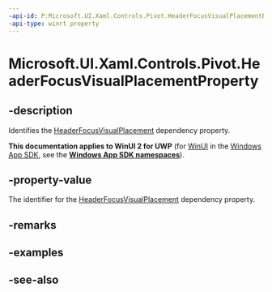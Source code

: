 ```yaml
---
-api-id: P:Microsoft.UI.Xaml.Controls.Pivot.HeaderFocusVisualPlacementProperty
-api-type: winrt property
---
```


<!-- Property syntax
public Windows.UI.Xaml.DependencyProperty HeaderFocusVisualPlacementProperty { get; }
-->

# Microsoft.UI.Xaml.Controls.Pivot.HeaderFocusVisualPlacementProperty

## -description
Identifies the [HeaderFocusVisualPlacement](pivot_headerfocusvisualplacement.md) dependency property.

**This documentation applies to WinUI 2 for UWP** (for [WinUI](/windows/apps/winui/winui3/) in the [Windows App SDK](/windows/apps/windows-app-sdk/), see the **[Windows App SDK namespaces](/windows/windows-app-sdk/api/winrt/)**).

## -property-value
The identifier for the [HeaderFocusVisualPlacement](pivot_headerfocusvisualplacement.md) dependency property.

## -remarks

## -examples

## -see-also
